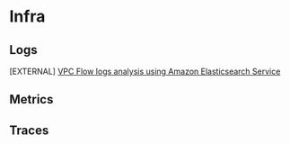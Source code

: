 # Infra

## Logs
[EXTERNAL] [VPC Flow logs analysis using Amazon Elasticsearch Service](https://amazon-es-vpc-flowlogs.workshop.aws/en/)

## Metrics

## Traces
